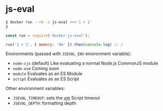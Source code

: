 # js-eval
```sh
$ docker run --rm -i js-eval <<<'1 + 1'
2
```

```js
const run = require('docker-js-eval');

run('1 + 1', { memory: '8m' }).then(console.log) // 2
```

Environments (passed with `JSEVAL_ENV` environment variable):
- `node-cjs` (default)
  Like evaluating a normal Node.js CommonJS module
- `node-esm`
  Coming soon
- `module`
  Evaluates as an ES Module
- `script`
  Evaluates as an ES Script

Other environment variables:
- `JSEVAL_TIMEOUT`: sets the [vm](https://nodejs.org/api/vm.html) Script timeout
- `JSEVAL_DEPTH`: formatting depth
